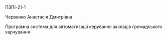 ПЗПІ-21-1  

Червенко Анастасія Дмитрівна  

Програмна система для автоматизації керування закладів громадського харчування
